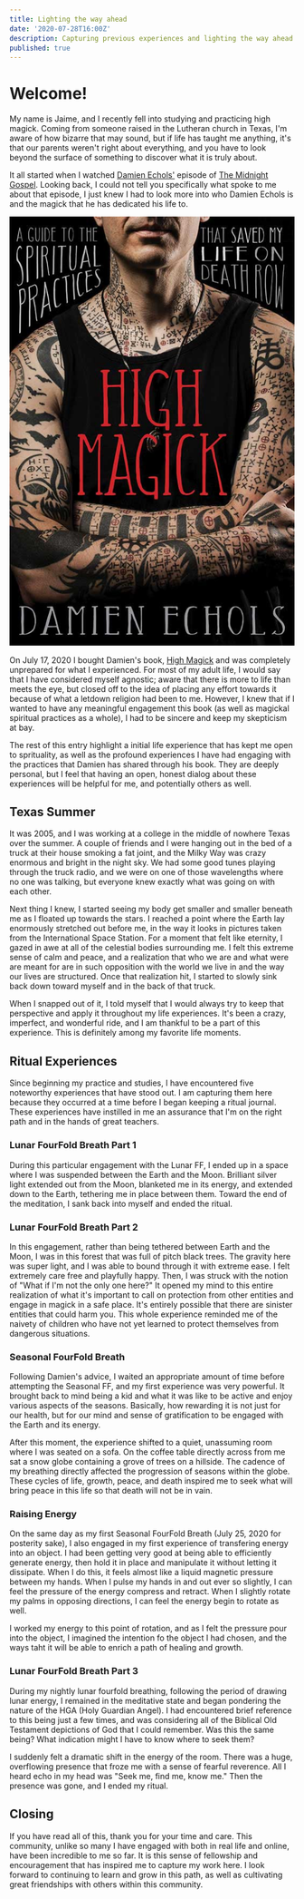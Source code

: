 ```yaml
---
title: Lighting the way ahead
date: '2020-07-28T16:00Z'
description: Capturing previous experiences and lighting the way ahead
published: true
---
```


# Welcome!

My name is Jaime, and I recently fell into studying and practicing high magick. Coming from someone raised in the Lutheran church in Texas, I'm aware of how bizarre that may sound, but if life has taught me anything, it's that our parents weren't right about everything, and you have to look beyond the surface of something to discover what it is truly about. 

It all started when I watched [Damien Echols'](https://damienechols.com/) episode of [The Midnight Gospel](http://www.duncantrussell.com/midnightgospel-damienechols). Looking back, I could not tell you specifically what spoke to me about that episode, I just knew I had to look more into who Damien Echols is and the magick that he has dedicated his life to.

![high-magick](./high-magick.jpg)

On July 17, 2020 I bought Damien's book, [High Magick](https://www.indiebound.org/book/9781683641346) and was completely unprepared for what I experienced. For most of my adult life, I would say that I have considered myself agnostic; aware that there is more to life than meets the eye, but closed off to the idea of placing any effort towards it because of what a letdown religion had been to me. However, I knew that if I wanted to have any meaningful engagement this book (as well as magickal spiritual practices as a whole), I had to be sincere and keep my skepticism at bay.

The rest of this entry highlight a initial life experience that has kept me open to sprituality, as well as the profound experiences I have had engaging with the practices that Damien has shared through his book. They are deeply personal, but I feel that having an open, honest dialog about these experiences will be helpful for me, and  potentially others as well.

## Texas Summer

It was 2005, and I was working at a college in the middle of nowhere Texas over the summer. A couple of friends and I were hanging out in the bed of a truck at their house smoking a fat joint, and the Milky Way was crazy enormous and bright in the night sky. We had some good tunes playing through the truck radio, and we were on one of those wavelengths where no one was talking, but everyone knew exactly what was going on with each other.

Next thing I knew, I started seeing my body get smaller and smaller beneath me as I floated up towards the stars. I reached a point where the Earth lay enormously stretched out before me, in the way it looks in pictures taken from the International Space Station. For a moment that felt like eternity, I gazed in awe at all of the celestial bodies surrounding me. I felt this extreme sense of calm and peace, and a realization that who we are and what were are meant for are in such opposition with the world we live in and the way our lives are structured. Once that realization hit, I started to slowly sink back down toward myself and in the back of that truck.

When I snapped out of it, I told myself that I would always try to keep that perspective and apply it throughout my life experiences. It's been a crazy, imperfect, and wonderful ride, and I am thankful to be a part of this experience. This is definitely among my favorite life moments.

## Ritual Experiences

Since beginning my practice and studies, I have encountered five noteworthy experiences that have stood out. I am capturing them here because they occurred at a time before I began keeping a ritual journal. These experiences have instilled in me an assurance that I'm on the right path and in the hands of great teachers.

### Lunar FourFold Breath Part 1

During this particular engagement with the Lunar FF, I ended up in a space where I was suspended between the Earth and the Moon. Brilliant silver light extended out from the Moon, blanketed me in its energy, and extended down to the Earth, tethering me in place between them. Toward the end of the meditation, I sank back into myself and ended the ritual.

### Lunar FourFold Breath Part 2

In this engagement, rather than being tethered between Earth and the Moon, I was in this forest that was full of pitch black trees. The gravity here was super light, and I was able to bound through it with extreme ease. I felt extremely care free and playfully happy. Then, I was struck with the notion of "What if I'm not the only one here?" It opened my mind to this entire realization of what it's important to call on protection from other entities and engage in magick in a safe place. It's entirely possible that there are sinister entities that could harm you. This whole experience reminded me of the naivety of children who have not yet learned to protect themselves from dangerous situations.

### Seasonal FourFold Breath

Following Damien's advice, I waited an appropriate amount of time before attempting the Seasonal FF, and my first experience was very powerful. It brought back to mind being a kid and what it was like to be active and enjoy various aspects of the seasons. Basically, how rewarding it is not just for our health, but for our mind and sense of gratification to be engaged with the Earth and its energy.

After this moment, the experience shifted to a quiet, unassuming room where I was seated on a sofa. On the coffee table directly across from me sat a snow globe containing a grove of trees on a hillside. The cadence of my breathing directly affected the progression of seasons within the globe. These cycles of life, growth, peace, and death inspired me to seek what will bring peace in this life so that death will not be in vain.

### Raising Energy

On the same day as my first Seasonal FourFold Breath (July 25, 2020 for posterity sake), I also engaged in my first experience of transfering energy into an object. I had been getting very good at being able to efficiently generate energy, then hold it in place and manipulate it without letting it dissipate. When I do this, it feels almost like a liquid magnetic pressure between my hands. When I pulse my hands in and out ever so slightly, I can feel the pressure of the energy compress and retract. When I slightly rotate my palms in opposing directions, I can feel the energy begin to rotate as well.

I worked my energy to this point of rotation, and as I felt the pressure pour into the object, I imagined the intention fo the object I had chosen, and the ways taht it will be able to enrich a path of healing and growth.

### Lunar FourFold Breath Part 3

During my nightly lunar fourfold breathing, following the period of drawing lunar energy, I remained in the meditative state and began pondering the nature of the HGA (Holy Guardian Angel). I had encountered brief reference to this being just a few times, and was considering all of the Biblical Old Testament depictions of God that I could remember. Was this the same being? What indication might I have to know where to seek them?

I suddenly felt a dramatic shift in the energy of the room. There was a huge, overflowing presence that froze me with a sense of fearful reverence. All I heard echo in my head was "Seek me, find me, know me." Then the presence was gone, and I ended my ritual.

## Closing

If you have read all of this, thank you for your time and care. This community, unlike so many I have engaged with both in real life and online, have been incredible to me so far. It is this sense of fellowship and encouragement that has inspired me to capture my work here. I look forward to continuing to learn and grow in this path, as well as cultivating great friendships with others within this community.